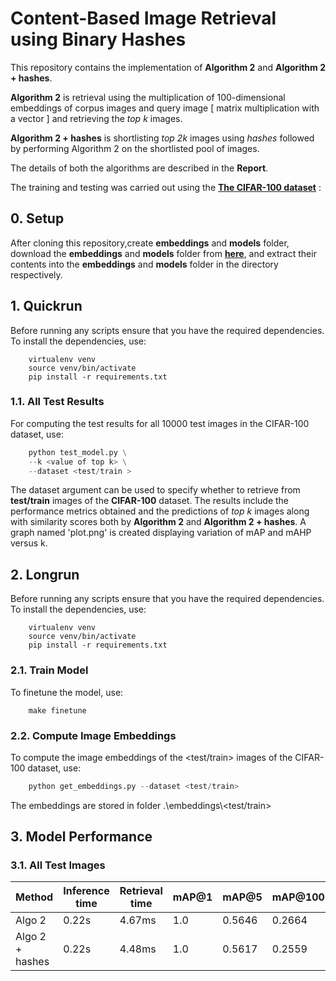 # Content-Based Image Retrieval using Binary Hashes

This repository contains the implementation of **Algorithm 2** and **Algorithm 2 + hashes**.  

**Algorithm 2** is retrieval using the multiplication of 100-dimensional embeddings of corpus images and query image [ matrix multiplication with a vector ] and retrieving the *top k* images.  

**Algorithm 2 + hashes** is shortlisting *top 2k* images using *hashes* followed by performing Algorithm 2 on the shortlisted pool of images.  

The details of both the algorithms are described in the **Report**.  

The training and testing was carried out using the [**The CIFAR-100 dataset**][1] :

## 0. Setup

After cloning this repository,create **embeddings** and **models** folder, download the **embeddings** and **models** folder from [**here**][2], and extract their contents into the **embeddings** and **models** folder in the directory respectively.

## 1. Quickrun

Before running any scripts ensure that you have the required dependencies. To install the dependencies, use:

```text
    virtualenv venv
    source venv/bin/activate
    pip install -r requirements.txt
```

### 1.1. All Test Results

For computing the test results for all 10000 test images in the CIFAR-100 dataset, use:

```python
    python test_model.py \
    --k <value of top k> \
    --dataset <test/train >
```

The dataset argument can be used to specify whether to retrieve from **test/train** images of the **CIFAR-100** dataset. The results include the performance metrics obtained and the predictions of *top k* images along with similarity scores both by **Algorithm 2** and **Algorithm 2 +  hashes**. A graph named 'plot.png' is created displaying variation of mAP and mAHP versus k.
<!-- 
### 1.2. Interactive Demo

For an interactive demo, use:

```python
    python interface.py
``` -->

## 2. Longrun

Before running any scripts ensure that you have the required dependencies. To install the dependencies, use:

```text
    virtualenv venv
    source venv/bin/activate
    pip install -r requirements.txt
```

### 2.1. Train Model

To finetune the model, use:

```
    make finetune
```


### 2.2. Compute Image Embeddings

To compute the image embeddings of the <test/train> images of the CIFAR-100 dataset, use:

```python
    python get_embeddings.py --dataset <test/train>    
```

The embeddings are stored in folder .\embeddings\\<test/train>

## 3. Model Performance

### 3.1. All Test Images

|Method               | Inference time | Retrieval time | mAP@1 | mAP@5 | mAP@100 | map@250 | mAHP@1 | mAHP@5 | mAHP@100 | mAHP@250 |
|---------------------| ---------------|----------------| ------|-------|---------|---------|--------|--------|----------|----------|
|Algo 2               | 0.22s        | 4.67ms          | 1.0      | 0.5646      | 0.2664        | 0.1321        | 1.0       | 0.8865       | 0.7916         | 0.7942         |
|Algo 2 + hashes      | 0.22s               | 4.48ms          | 1.0      | 0.5617      | 0.2559        | 0.1236        | 1.0       | 0.8865       | 0.7838         | 0.7786         |  

[1]:https://www.cs.toronto.edu/~kriz/cifar.html  

[2]:https://drive.google.com/drive/folders/1E7P3qUCizB3ENI4y-cQul9xO3CWetgFI?usp=sharing
